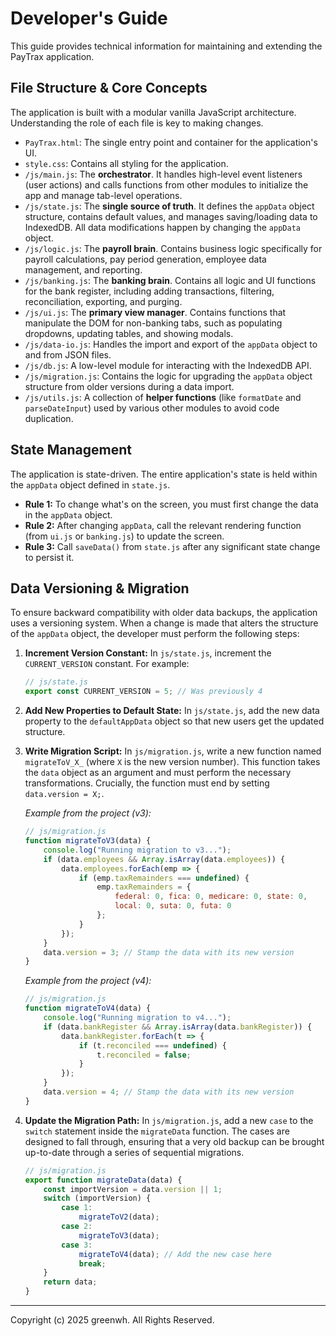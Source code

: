 # Developer's Guide

This guide provides technical information for maintaining and extending the PayTrax application.

## File Structure & Core Concepts

The application is built with a modular vanilla JavaScript architecture. Understanding the role of each file is key to making changes.

*   `PayTrax.html`: The single entry point and container for the application's UI.
*   `style.css`: Contains all styling for the application.
*   `/js/main.js`: The **orchestrator**. It handles high-level event listeners (user actions) and calls functions from other modules to initialize the app and manage tab-level operations.
*   `/js/state.js`: The **single source of truth**. It defines the `appData` object structure, contains default values, and manages saving/loading data to IndexedDB. All data modifications happen by changing the `appData` object.
*   `/js/logic.js`: The **payroll brain**. Contains business logic specifically for payroll calculations, pay period generation, employee data management, and reporting.
*   `/js/banking.js`: The **banking brain**. Contains all logic and UI functions for the bank register, including adding transactions, filtering, reconciliation, exporting, and purging.
*   `/js/ui.js`: The **primary view manager**. Contains functions that manipulate the DOM for non-banking tabs, such as populating dropdowns, updating tables, and showing modals.
*   `/js/data-io.js`: Handles the import and export of the `appData` object to and from JSON files.
*   `/js/db.js`: A low-level module for interacting with the IndexedDB API.
*   `/js/migration.js`: Contains the logic for upgrading the `appData` object structure from older versions during a data import.
*   `/js/utils.js`: A collection of **helper functions** (like `formatDate` and `parseDateInput`) used by various other modules to avoid code duplication.

## State Management

The application is state-driven. The entire application's state is held within the `appData` object defined in `state.js`.

*   **Rule 1:** To change what's on the screen, you must first change the data in the `appData` object.
*   **Rule 2:** After changing `appData`, call the relevant rendering function (from `ui.js` or `banking.js`) to update the screen.
*   **Rule 3:** Call `saveData()` from `state.js` after any significant state change to persist it.

## Data Versioning & Migration

To ensure backward compatibility with older data backups, the application uses a versioning system. When a change is made that alters the structure of the `appData` object, the developer must perform the following steps:

1.  **Increment Version Constant:** In `js/state.js`, increment the `CURRENT_VERSION` constant. For example:
    ```javascript
    // js/state.js
    export const CURRENT_VERSION = 5; // Was previously 4
    ```
2.  **Add New Properties to Default State:** In `js/state.js`, add the new data property to the `defaultAppData` object so that new users get the updated structure.

3.  **Write Migration Script:** In `js/migration.js`, write a new function named `migrateToV_X_` (where `X` is the new version number). This function takes the `data` object as an argument and must perform the necessary transformations. Crucially, the function must end by setting `data.version = X;`.

    *Example from the project (v3):*
    ```javascript
    // js/migration.js
    function migrateToV3(data) {
        console.log("Running migration to v3...");
        if (data.employees && Array.isArray(data.employees)) {
            data.employees.forEach(emp => {
                if (emp.taxRemainders === undefined) {
                    emp.taxRemainders = { 
                        federal: 0, fica: 0, medicare: 0, state: 0, 
                        local: 0, suta: 0, futa: 0 
                    };
                }
            });
        }
        data.version = 3; // Stamp the data with its new version
    }
    ```
    *Example from the project (v4):*
    ```javascript
    // js/migration.js
    function migrateToV4(data) {
        console.log("Running migration to v4...");
        if (data.bankRegister && Array.isArray(data.bankRegister)) {
            data.bankRegister.forEach(t => {
                if (t.reconciled === undefined) {
                    t.reconciled = false;
                }
            });
        }
        data.version = 4; // Stamp the data with its new version
    }
    ```

4.  **Update the Migration Path:** In `js/migration.js`, add a new `case` to the `switch` statement inside the `migrateData` function. The cases are designed to fall through, ensuring that a very old backup can be brought up-to-date through a series of sequential migrations.

    ```javascript
    // js/migration.js
    export function migrateData(data) {
        const importVersion = data.version || 1;
        switch (importVersion) {
            case 1:
                migrateToV2(data);
            case 2:
                migrateToV3(data);
            case 3:
                migrateToV4(data); // Add the new case here
                break; 
        }
        return data;
    }

---
Copyright (c) 2025 greenwh. All Rights Reserved.